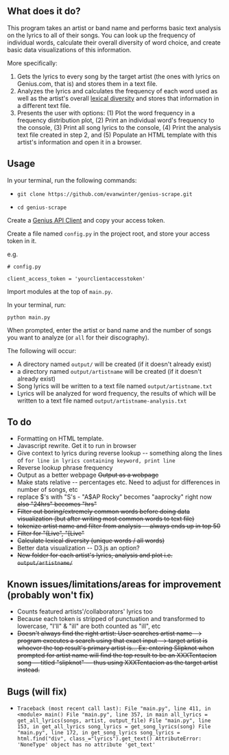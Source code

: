 ## What does it do?

This program takes an artist or band name and performs basic text analysis on the lyrics to all of their songs. You can look up the frequency of individual words, calculate their overall diversity of word choice, and create basic data visualizations of this information.

More specifically:

1. Gets the lyrics to every song by the target artist (the ones with lyrics on Genius.com, that is) and stores them in a text file.
2. Analyzes the lyrics and calculates the frequency of each word used as well as the artist's overall [lexical diversity](https://en.wikipedia.org/wiki/Lexical_diversity) and stores that information in a different text file.
3. Presents the user with options: (1) Plot the word frequency in a frequency distribution plot, (2) Print an individual word's frequency to the console, (3) Print all song lyrics to the console, (4) Print the analysis text file created in step 2, and (5) Populate an HTML template with this artist's information and open it in a browser.

## Usage

In your terminal, run the following commands:

* `git clone https://github.com/evanwinter/genius-scrape.git`

* `cd genius-scrape`

Create a [Genius API Client](https://genius.com/api-clients/new) and copy your access token.

Create a file named `config.py` in the project root, and store your access token in it.

e.g.
```
# config.py

client_access_token = 'yourclientaccesstoken'
```

Import modules at the top of `main.py`.

In your terminal, run:

`python main.py`

When prompted, enter the artist or band name and the number of songs you want to analyze (or `all` for their discography).

The following will occur:

* A directory named `output/` will be created (if it doesn't already exist)
* a directory named `output/artistname` will be created (if it doesn't already exist)
* Song lyrics will be written to a text file named `output/artistname.txt`
* Lyrics will be analyzed for word frequency, the results of which will be written to a text file named `output/artistname-analysis.txt`

## To do

* Formatting on HTML template.
* Javascript rewrite. Get it to run in browser
* Give context to lyrics during reverse lookup -- something along the lines of `for line in lyrics containing keyword, print line`
* Reverse lookup phrase frequency
* Output as a better webpage ~~Output as a webpage~~
* Make stats relative -- percentages etc. Need to adjust for differences in number of songs, etc 
* replace $'s with "S's - "A$AP Rocky" becomes "aaprocky" right now ~~also "24hrs" becomes "hrs"~~
* ~~Filter out boring/extremely common words before doing data visualization (but after writing most common words to text file)~~
* ~~tokenize artist name and filter from analysis -- always ends up in top 50~~
* ~~Filter for "(Live", "[Live"~~
* ~~Calculate lexical diversity (unique words / all words)~~
* Better data visualization -- D3.js an option?
* ~~New folder for each artist's lyrics, analysis and plot i.e. `output/artistname/`~~

## Known issues/limitations/areas for improvement (probably won't fix)

* Counts featured artists'/collaborators' lyrics too
* Because each token is stripped of punctuation and transformed to lowercase, "I'll" & "ill" are both counted as "ill", etc
* ~~Doesn't always find the right artist: User searches artist name --> program executes a search using that exact input --> target artist is whoever the top result's primary artist is... Ex: entering Slipknot when prompted for artist name will find the top result to be an XXXTentacion song &mdash; titled "slipknot" &mdash; thus using XXXTentacion as the target artist instead.~~

## Bugs (will fix)


* `Traceback (most recent call last):
  File "main.py", line 411, in <module>
    main()
  File "main.py", line 357, in main
    all_lyrics = get_all_lyrics(songs, artist, output_file)
  File "main.py", line 153, in get_all_lyrics
    song_lyrics = get_song_lyrics(song)
  File "main.py", line 172, in get_song_lyrics
    song_lyrics = html.find("div", class_="lyrics").get_text()
AttributeError: 'NoneType' object has no attribute 'get_text'`
